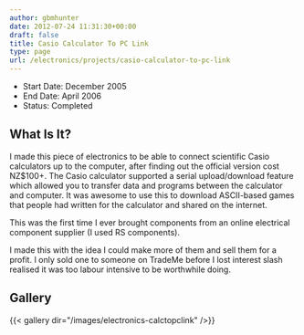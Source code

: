 ```yaml
---
author: gbmhunter
date: 2012-07-24 11:31:30+00:00
draft: false
title: Casio Calculator To PC Link
type: page
url: /electronics/projects/casio-calculator-to-pc-link
---
```


* Start Date: December 2005
* End Date: April 2006
* Status: Completed

## What Is It?

I made this piece of electronics to be able to connect scientific Casio calculators up to the computer, after finding out the official version cost NZ$100+. The Casio calculator supported a serial upload/download feature which allowed you to transfer data and programs between the calculator and computer. It was awesome to use this to download ASCII-based games that people had written for the calculator and shared on the internet.

This was the first time I ever brought components from an online electrical component supplier (I used RS components).

I made this with the idea I could make more of them and sell them for a profit. I only sold one to someone on TradeMe before I lost interest slash realised it was too labour intensive to be worthwhile doing.

## Gallery

{{< gallery dir="/images/electronics-calctopclink" />}}
